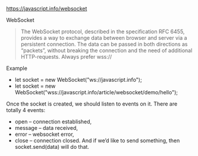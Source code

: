 
https://javascript.info/websocket

WebSocket
> The WebSocket protocol, described in the specification RFC 6455, provides a way to exchange data between browser and server via a persistent connection. The data can be passed in both directions as “packets”, without breaking the connection and the need of additional HTTP-requests.
> Always prefer wss://

Example
- let socket = new WebSocket("ws://javascript.info");
- let socket = new WebSocket("wss://javascript.info/article/websocket/demo/hello");

Once the socket is created, we should listen to events on it. There are totally 4 events:
- open – connection established,
- message – data received,
- error – websocket error,
- close – connection closed.
And if we’d like to send something, then socket.send(data) will do that.